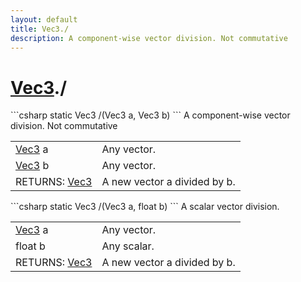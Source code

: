```yaml
---
layout: default
title: Vec3./
description: A component-wise vector division. Not commutative
---
```

# [Vec3]({{site.url}}/Pages/StereoKit/Vec3.html)./

<div class='signature' markdown='1'>
```csharp
static Vec3 /(Vec3 a, Vec3 b)
```
A component-wise vector division. Not commutative
</div>

|  |  |
|--|--|
|[Vec3]({{site.url}}/Pages/StereoKit/Vec3.html) a|Any vector.|
|[Vec3]({{site.url}}/Pages/StereoKit/Vec3.html) b|Any vector.|
|RETURNS: [Vec3]({{site.url}}/Pages/StereoKit/Vec3.html)|A new vector a divided by b.|

<div class='signature' markdown='1'>
```csharp
static Vec3 /(Vec3 a, float b)
```
A scalar vector division.
</div>

|  |  |
|--|--|
|[Vec3]({{site.url}}/Pages/StereoKit/Vec3.html) a|Any vector.|
|float b|Any scalar.|
|RETURNS: [Vec3]({{site.url}}/Pages/StereoKit/Vec3.html)|A new vector a divided by b.|




